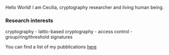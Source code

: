 Hello World! I am Cecilia, cryptography researcher and living human being.

### Research interests

cryptography - lattic-based cryptography - access control - group/ring/threshold signatures

You can find a list of my pubblications [here](https://dblp.uni-trier.de/pid/216/6219.html)
